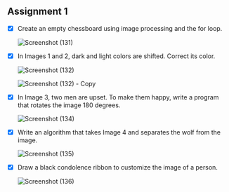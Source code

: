 ## Assignment 1

- [x] Create an empty chessboard using image processing and the for loop.

  ![Screenshot (131)](https://user-images.githubusercontent.com/88143329/139413640-3e338ec3-1670-4d20-8211-dafeb4dd7f4d.png)
  
 
- [x] In Images 1 and 2, dark and light colors are shifted. Correct its color.

  ![Screenshot (132)](https://user-images.githubusercontent.com/88143329/139416001-8ad062e6-be0f-4826-92ac-8b23d2dea77f.png)
  
  ![Screenshot (132) - Copy](https://user-images.githubusercontent.com/88143329/139416063-c8c299fb-b89b-4791-9aa6-ae0cc06faed6.png)
  
  
- [x] In Image 3, two men are upset. To make them happy, write a program that rotates the image 180 degrees.

  ![Screenshot (134)](https://user-images.githubusercontent.com/88143329/139416354-978d9b5c-50d8-4f00-bc21-9df366207a29.png)
  
  
- [x] Write an algorithm that takes Image 4 and separates the wolf from the image.

  ![Screenshot (135)](https://user-images.githubusercontent.com/88143329/139416662-51b91fa0-5be0-437e-b7aa-10ab7c12c956.png)
  
  
- [x] Draw a black condolence ribbon to customize the image of a person.

   ![Screenshot (136)](https://user-images.githubusercontent.com/88143329/139416857-be196017-7e42-41fa-aa2c-5a9701314470.png)
